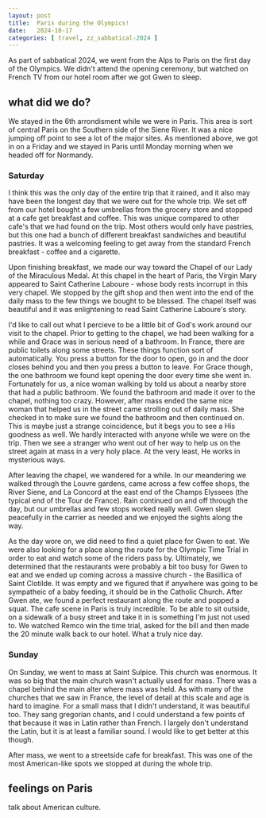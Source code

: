 ```yaml
---
layout: post
title:  Paris during the Olympics!
date:   2024-10-17
categories: [ travel, zz_sabbatical-2024 ]
---
```


As part of sabbatical 2024, we went from the Alps
to Paris on the first day of the Olympics. We 
didn't attend the opening ceremony, but watched
on French TV from our hotel room after we got 
Gwen to sleep.

## what did we do?
We stayed in the 6th arrondisment while we were in 
Paris. This area is sort of central Paris on the 
Southern side of the Siene River. It was a nice jumping
off point to see a lot of the major sites. As mentioned
above, we got in on a Friday and we stayed in Paris 
until Monday morning when we headed off for Normandy. 

### Saturday
I think this was the only day of the entire trip that it
rained, and it also may have been the longest day that we
were out for the whole trip. We set off from our hotel
bought a few umbrellas from the grocery store and stopped 
at a cafe get breakfast and coffee. This was unique compared
to other cafe's that we had found on the trip. Most others
would only have pastries, but this one had a bunch of 
different breakfast sandwiches and beautiful pastries. It
was a welcoming feeling to get away from the standard French
breakfast - coffee and a cigarette. 

Upon finishing breakfast, we made our way toward 
the Chapel of our Lady of the Miraculous Medal. At this chapel
in the heart of Paris, the Virgin Mary appeared to Saint 
Catherine Laboure - whose body rests incorrupt in this very
chapel. We stopped by the gift shop and then went into
the end of the daily mass to the few things we bought to be
blessed. The chapel itself was beautiful and it was
enlightening to read Saint Catherine Laboure's story. 

I'd like to call out what I percieve to be a little bit of 
God's work around our visit to the chapel. Prior to getting
to the chapel, we had been walking for a
while and Grace was in serious need of a bathroom. In France,
there are public toilets along some streets. These things 
function sort of automatically. You press a button for the 
door to open, go in and the door closes behind you and then
you press a button to leave. For Grace though, the 
one bathroom we found kept opening the door every time she
went in. Fortunately for us, a nice woman walking by told us
about a nearby store that had a public bathroom. We found the
bathroom and made it over to the chapel, nothing too crazy.
However, after mass ended the same nice woman that helped us
in the street came strolling out of daily mass. She checked 
in to make sure we found the bathroom and then continued on. 
This is maybe just a strange coincidence, but it begs you to
see a His goodness as well. We hardly interacted with anyone
while we were on the trip. Then we see a stranger who went
out of her way to help us on the street again at mass in a 
very holy place. At the very least, He works in mysterious
ways.

After leaving the chapel, we wandered for a while. In our
meandering we walked through the Louvre gardens, came across
a few coffee shops, the River Siene, and La Concord at the east
end of the Champs Elyssees (the typical end of the Tour de
France). Rain continued on and off through the day, but our
umbrellas and few stops worked really well. Gwen slept peacefully
in the carrier as needed and we enjoyed the sights along the way.

As the day wore on, we did need to find a quiet place for Gwen
to eat. We were also looking for a place along the route for the
Olympic Time Trial in order to eat and watch some of the riders
pass by. Ultimately, we determined that the restaurants were
probably a bit too busy for Gwen to eat and we ended up coming
across a massive church - the Basillica of Saint Clotilde. It was
empty and we figured that if anywhere was going to be sympatheic
of a baby feeding, it should be in the Catholic Church. After 
Gwen ate, we found a perfect restaurant along the route and 
popped a squat. The cafe scene in Paris is truly incredible. To
be able to sit outside, on a sidewalk of a busy street and
take it in is something I'm just not used to. We watched Remco
win the time trial, asked for the bill and then made the 20 
minute walk back to our hotel. What a truly nice day.

### Sunday

On Sunday, we went to mass at Saint Sulpice. This church was 
enormous. It was so big that the main church wasn't actually
used for mass. There was a chapel behind the main alter where
mass was held. As with many of the churches that we saw in 
France, the level of detail at this scale and age is hard
to imagine. For a small mass that I didn't understand, it was
beautiful too. They sang gregorian chants, and I could 
understand a few points of that because it was in Latin
rather than French. I largely don't understand the Latin, but
it is at least a familiar sound. I would like to get better
at this though.

After mass, we went to a streetside cafe for breakfast. This was
one of the most American-like spots we stopped at during the whole
trip. 

## feelings on Paris
talk about American culture.